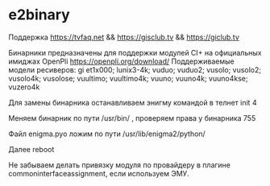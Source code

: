 # e2binary
Поддержка https://tvfaq.net && https://gisclub.tv && https://giclub.tv

Бинарники предназначены для поддержки модулей CI+ на официальных имиджах OpenPli https://openpli.org/download/
Поддерживаемые модели ресиверов:
gi et1x000;
lunix3-4k;
vuduo;
vuduo2;
vusolo;
vusolo2;
vusolo4k;
vusolose;
vuultimo;
vuultimo4k;
vuuno;
vuuno4k;
vuuno4kse;
vuzero4k

Для замены бинарника останавливаем энигму командой в телнет init 4

Меняем бинарник по пути /usr/bin/ , проверяем права у бинарника 755

Файл enigma.pyo ложим по пути /usr/lib/enigma2/python/

Далее reboot

Не забываем делать привязку модуля по провайдеру в плагине commoninterfaceassignment, если используем ЭМУ.
